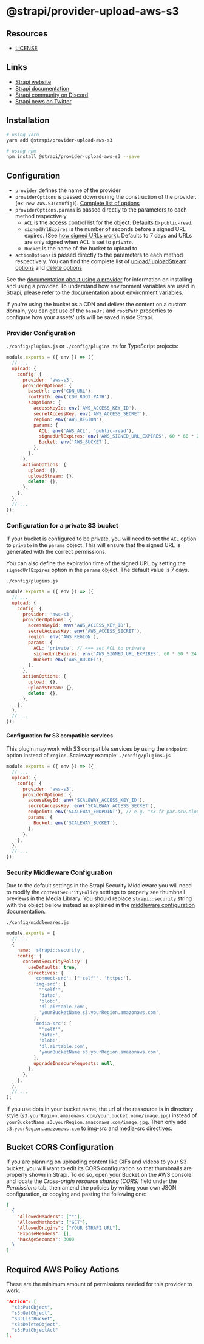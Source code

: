 # @strapi/provider-upload-aws-s3

## Resources

- [LICENSE](LICENSE)

## Links

- [Strapi website](https://strapi.io/)
- [Strapi documentation](https://docs.strapi.io)
- [Strapi community on Discord](https://discord.strapi.io)
- [Strapi news on Twitter](https://twitter.com/strapijs)

## Installation

```bash
# using yarn
yarn add @strapi/provider-upload-aws-s3

# using npm
npm install @strapi/provider-upload-aws-s3 --save
```

## Configuration

- `provider` defines the name of the provider
- `providerOptions` is passed down during the construction of the provider. (ex: `new AWS.S3(config)`). [Complete list of options](https://docs.aws.amazon.com/AWSJavaScriptSDK/latest/AWS/S3.html#constructor-property)
- `providerOptions.params` is passed directly to the parameters to each method respectively.
  - `ACL` is the access control list for the object. Defaults to `public-read`.
  - `signedUrlExpires` is the number of seconds before a signed URL expires. (See [how signed URLs work](https://docs.aws.amazon.com/AmazonCloudFront/latest/DeveloperGuide/private-content-signed-urls.html)). Defaults to 7 days and URLs are only signed when ACL is set to `private`.
  - `Bucket` is the name of the bucket to upload to.
- `actionOptions` is passed directly to the parameters to each method respectively. You can find the complete list of [upload/ uploadStream options](https://docs.aws.amazon.com/AWSJavaScriptSDK/latest/AWS/S3.html#upload-property) and [delete options](https://docs.aws.amazon.com/AWSJavaScriptSDK/latest/AWS/S3.html#deleteObject-property)

See the [documentation about using a provider](https://docs.strapi.io/developer-docs/latest/plugins/upload.html#using-a-provider) for information on installing and using a provider. To understand how environment variables are used in Strapi, please refer to the [documentation about environment variables](https://docs.strapi.io/developer-docs/latest/setup-deployment-guides/configurations/optional/environment.html#environment-variables).

If you're using the bucket as a CDN and deliver the content on a custom domain, you can get use of the `baseUrl` and `rootPath` properties to configure how your assets' urls will be saved inside Strapi.

### Provider Configuration

`./config/plugins.js` or `./config/plugins.ts` for TypeScript projects:

```js
module.exports = ({ env }) => ({
  // ...
  upload: {
    config: {
      provider: 'aws-s3',
      providerOptions: {
        baseUrl: env('CDN_URL'),
        rootPath: env('CDN_ROOT_PATH'),
        s3Options: {
          accessKeyId: env('AWS_ACCESS_KEY_ID'),
          secretAccessKey: env('AWS_ACCESS_SECRET'),
          region: env('AWS_REGION'),
          params: {
            ACL: env('AWS_ACL', 'public-read'),
            signedUrlExpires: env('AWS_SIGNED_URL_EXPIRES', 60 * 60 * 24 * 7),
            Bucket: env('AWS_BUCKET'),
          },
        },
      },
      actionOptions: {
        upload: {},
        uploadStream: {},
        delete: {},
      },
    },
  },
  // ...
});
```

### Configuration for a private S3 bucket

If your bucket is configured to be private, you will need to set the `ACL` option to `private` in the `params` object. This will ensure that the signed URL is generated with the correct permissions.

You can also define the expiration time of the signed URL by setting the `signedUrlExpires` option in the `params` object. The default value is 7 days.

`./config/plugins.js`

```js
module.exports = ({ env }) => ({
  // ...
  upload: {
    config: {
      provider: 'aws-s3',
      providerOptions: {
        accessKeyId: env('AWS_ACCESS_KEY_ID'),
        secretAccessKey: env('AWS_ACCESS_SECRET'),
        region: env('AWS_REGION'),
        params: {
          ACL: 'private', // <== set ACL to private
          signedUrlExpires: env('AWS_SIGNED_URL_EXPIRES', 60 * 60 * 24 * 7),
          Bucket: env('AWS_BUCKET'),
        },
      },
      actionOptions: {
        upload: {},
        uploadStream: {},
        delete: {},
      },
    },
  },
  // ...
});
```

#### Configuration for S3 compatible services

This plugin may work with S3 compatible services by using the `endpoint` option instead of `region`. Scaleway example:
`./config/plugins.js`

```js
module.exports = ({ env }) => ({
  // ...
  upload: {
    config: {
      provider: 'aws-s3',
      providerOptions: {
        accessKeyId: env('SCALEWAY_ACCESS_KEY_ID'),
        secretAccessKey: env('SCALEWAY_ACCESS_SECRET'),
        endpoint: env('SCALEWAY_ENDPOINT'), // e.g. "s3.fr-par.scw.cloud"
        params: {
          Bucket: env('SCALEWAY_BUCKET'),
        },
      },
    },
  },
  // ...
});
```

### Security Middleware Configuration

Due to the default settings in the Strapi Security Middleware you will need to modify the `contentSecurityPolicy` settings to properly see thumbnail previews in the Media Library. You should replace `strapi::security` string with the object bellow instead as explained in the [middleware configuration](https://docs.strapi.io/developer-docs/latest/setup-deployment-guides/configurations/required/middlewares.html#loading-order) documentation.

`./config/middlewares.js`

```js
module.exports = [
  // ...
  {
    name: 'strapi::security',
    config: {
      contentSecurityPolicy: {
        useDefaults: true,
        directives: {
          'connect-src': ["'self'", 'https:'],
          'img-src': [
            "'self'",
            'data:',
            'blob:',
            'dl.airtable.com',
            'yourBucketName.s3.yourRegion.amazonaws.com',
          ],
          'media-src': [
            "'self'",
            'data:',
            'blob:',
            'dl.airtable.com',
            'yourBucketName.s3.yourRegion.amazonaws.com',
          ],
          upgradeInsecureRequests: null,
        },
      },
    },
  },
  // ...
];
```

If you use dots in your bucket name, the url of the ressource is in directory style (`s3.yourRegion.amazonaws.com/your.bucket.name/image.jpg`) instead of `yourBucketName.s3.yourRegion.amazonaws.com/image.jpg`. Then only add `s3.yourRegion.amazonaws.com` to img-src and media-src directives.

## Bucket CORS Configuration

If you are planning on uploading content like GIFs and videos to your S3 bucket, you will want to edit its CORS configuration so that thumbnails are properly shown in Strapi. To do so, open your Bucket on the AWS console and locate the _Cross-origin resource sharing (CORS)_ field under the _Permissions_ tab, then amend the policies by writing your own JSON configuration, or copying and pasting the following one:

```json
[
  {
    "AllowedHeaders": ["*"],
    "AllowedMethods": ["GET"],
    "AllowedOrigins": ["YOUR STRAPI URL"],
    "ExposeHeaders": [],
    "MaxAgeSeconds": 3000
  }
]
```

## Required AWS Policy Actions

These are the minimum amount of permissions needed for this provider to work.

```json
"Action": [
  "s3:PutObject",
  "s3:GetObject",
  "s3:ListBucket",
  "s3:DeleteObject",
  "s3:PutObjectAcl"
],
```
